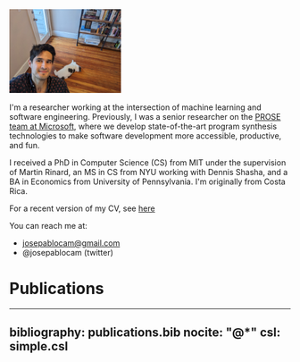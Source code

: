 <img src="static/profile.jpeg" alt="profile" width="200"/>

I'm a researcher working at the intersection of machine learning
and software engineering. Previously, I was a
senior researcher on the [PROSE team at Microsoft](https://www.microsoft.com/en-us/research/group/prose/),
where we develop state-of-the-art program synthesis technologies to make software development
more accessible, productive, and fun.

I received a PhD in 
Computer Science (CS) from MIT under the supervision of Martin Rinard, an MS
in CS from NYU working with Dennis Shasha, and a BA in Economics from
University of Pennsylvania. I'm originally from Costa Rica.

For a recent version of my CV, see [here](static/cambronero-cv.pdf)

You can reach me at:

- josepablocam@gmail.com
- \@josepablocam (twitter)


# Publications

---
bibliography: publications.bib
nocite: "@*"
csl: simple.csl
---

